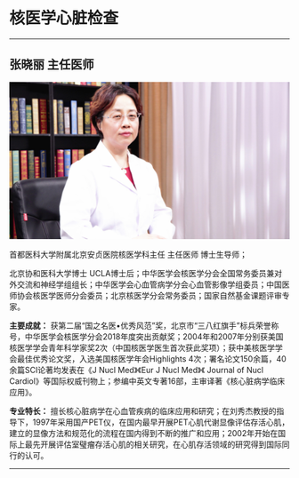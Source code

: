 # 核医学心脏检查

---

## 张晓丽 主任医师

![1679375214372](image/c06_026/1679375214372.png)

首都医科大学附属北京安贞医院核医学科主任 主任医师 博士生导师；

北京协和医科大学博士 UCLA博士后；中华医学会核医学分会全国常务委员兼对外交流和神经学组组长；中华医学会心血管病学分会心血管影像学组委员；中国医师协会核医学医师分会委员；北京核医学分会常务委员；国家自然基金课题评审专家。


**主要成就：** 获第二届“国之名医•优秀风范”奖，北京市“三八红旗手”标兵荣誉称号，中华医学会核医学分会2018年度突出贡献奖；2004年和2007年分别获美国核医学学会青年科学家奖2次（中国核医学医生首次获此奖项）；获中美核医学学会最佳优秀论文奖，入选美国核医学年会Highlights 4次；署名论文150余篇，40余篇SCI论著均发表在《J Nucl Med》《Eur J Nucl Med》《 Journal of Nucl Cardiol》等国际权威刊物上；参编中英文专著16部，主审译著《核心脏病学临床应用》。


**专业特长：** 擅长核心脏病学在心血管疾病的临床应用和研究；在刘秀杰教授的指导下，1997年采用国产PET仪，在国内最早开展PET心肌代谢显像评估存活心肌，建立的显像方法和规范化的流程在国内得到不断的推广和应用；2002年开始在国际上最先开展评估室璧瘤存活心肌的相关研究，在心肌存活领域的研究得到国际同行的认可。

---
